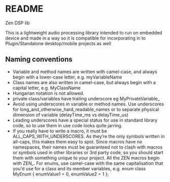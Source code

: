 #  README

Zen DSP lib

This is a lightweight audio processing library intended to run on embedded device and made in a way so it is compatible for incorporating in to Plugin/Standalone desktop/mobile projects as well 



## Naming conventions

- Variable and method names are written with camel-case, and always begin with a lower-case letter, e.g. myVariableName
- Class names are also written in camel-case, but always begin with a capital letter, e.g. MyClassName
- Hungarian notation is not allowed. 
- private class/variables have trailing underscore eg MyPrivateVariable_ 
- Avoid using underscores in variable or method names. Use underscores for long_and_otherwise_hard_readable_names or to separate physical dimension of variable (delayTime_ms vs delayTime_us)
- Leading underscores have a special status for use in standard library code, so to use them in use code looks quite jarring.
- If you really have to write a macro, it must be ALL_CAPS_WITH_UNDERSCORES. As they’re the only symbols written in all-caps, this makes them easy to spot.
Since macros have no namespaces, their names must be guaranteed not to clash with macros or symbols used in other libraries or 3rd party code, so you should start them with something unique to your project. All the ZEN macros begin with ZEN_. 
For enums, use camel-case with the same capitalisation that you'd use for a class and its member variables, e.g.
enum class MyEnum
{
enumValue1 = 0,
enumValue2 = 1
};
```
